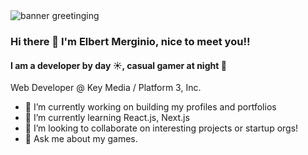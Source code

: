 <img src="https://readme-typing-svg.demolab.com?font=Fira+Code&weight=600&size=62&pause=1500&color=000000&background=4ECCFF00&vCenter=true&random=false&width=600&height=100&lines=Hello!!" alt="banner greetinging" />

### Hi there 👋 I'm **Elbert Merginio**, nice to meet you!!

#### I am a developer by day ☀️, casual gamer at night 🌙

Web Developer @ Key Media / Platform 3, Inc.
- 🔭 I’m currently working on building my profiles and portfolios
- 🌱 I’m currently learning React.js, Next.js
- 👯 I’m looking to collaborate on interesting projects or startup orgs!
- 💬 Ask me about my games.

<!--
**merginioepp/merginioepp** is a ✨ _special_ ✨ repository because its `README.md` (this file) appears on your GitHub profile.

Here are some ideas to get you started:

- 🔭 I’m currently working on building my profiles and portfolios
- 🌱 I’m currently learning React.js, Next.js
- 👯 I’m looking to collaborate on interesting projects or startup orgs!
- 💬 Ask me about my games.
-->
